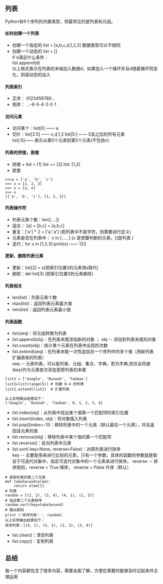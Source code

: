 ## 列表
Python有6个序列的内置类型，但最常见的是列表和元组。
#### 如何创建一个列表
* 创建一个指定的
list = [a,b,c,d,1,2,3] 
数据类型可以不相同 
* 创建一个动态的
list = []  
if d满足什么条件：  
  list.append(d)   
以上格式表示在列表的末端加入数据d，如果加入一个循环并且d随着循环而变化，则是动态的加入    
#### 列表索引
* 正序： 0123456789...
* 倒序： ...-6-5-4-3-2-1
#### 访问元素
* 访问某个：list[0] —— a
* 切片：list[2:5] —— c,d,1,2
        list[5:] —— 5及之后的所有元素  
        list[:5]—— 表示从第0个元素到第5个元素(不包括n)  
#### 列表的拼接，嵌套
* 拼接 + 
list = [1]
list += [2]
list: [1,2]
* 嵌套 
```
>>>a = ['a', 'b', 'c']
>>> n = [1, 2, 3]
>>> x = [a, n]
>>> x
[['a', 'b', 'c'], [1, 2, 3]]
```
#### 列表操作符
* 列表元素个数：len([....])
* 组合： [a] + [b,c] = [a,b,c]
* 重复：['a'] * 2 = ['a','a']   (若列表中不是字符，则需要进行定义)
* 元素是否在列表中： x in [......]  (x 是想要判断的元素，[]是列表 )
* 迭代：for x in [1,2,3]:print(x) —— 123
#### 更新、删除列表元素
* 更新：list[2] = s(把索引位置2的元素用s取代)
* 删除：del list[3] (把索引位置3的元素删除)
#### 列表相关
* len(list)：列表元素个数
* max(list)：返回列表元素最大值
* min(list)：返回列表元素最小值
#### 列表函数
* list(seq)：将元组转换为列表
* list.append(obj)：在列表末尾添加新的对象  ；   obj -- 添加到列表末尾的对象
* list.count(obj)：统计某个元素在列表中出现的次数
* list.extend(seq)：在列表末尾一次性追加另一个序列中的多个值（用新列表扩展原来的列表）   
seq -- 元素列表，可以是列表、元组、集合、字典，若为字典,则仅会将键(key)作为元素依次添加至原列表的末尾    
```
list1 = ['Google', 'Runoob', 'Taobao']
list2=list(range(5)) # 创建 0-4 的列表
list1.extend(list2)  # 扩展列表

以上实例输出结果如下： 
['Google', 'Runoob', 'Taobao', 0, 1, 2, 3, 4] 
```
* list.index(obj)：从列表中找出某个值第一个匹配项的索引位置
* list.insert(index, obj)：将对象插入列表
* list.pop([index=-1])：移除列表中的一个元素（默认最后一个元素），并且返回该元素的值
* list.remove(obj)：移除列表中某个值的第一个匹配项
* list.reverse()：反向列表中元素
* list.sort( key=None, reverse=False)：对原列表进行排序  
key -- 主要是用来进行比较的元素，只有一个参数，具体的函数的参数就是取自于可迭代对象中，指定可迭代对象中的一个元素来进行排序。
reverse -- 排序规则，reverse = True 降序， reverse = False 升序（默认）
```
# 获取列表的第二个元素
def takeSecond(elem):
    return elem[1] 
# 列表
random = [(2, 2), (3, 4), (4, 1), (1, 3)]
# 指定第二个元素排序
random.sort(key=takeSecond)
# 输出类别
print ('排序列表：', random)
以上实例输出结果如下：
排序列表：[(4, 1), (2, 2), (1, 3), (3, 4)]
```
* list.clear()：清空列表
* list.copy()：复制列表
## 总结
每一个内容都包含了很多内容，需要全面了解，方便在需要时能够及时记起来并合理运用















